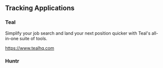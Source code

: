 ## Tracking Applications

### Teal

Simplify your job search and land your next position quicker with Teal's all-in-one suite of tools.

https://www.tealhq.com

### Huntr
